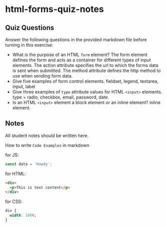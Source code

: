 # html-forms-quiz-notes

## Quiz Questions

Answer the following questions in the provided markdown file before turning in this exercise:

- What is the purpose of an HTML `form` element?
  The form element defines the form and acts as a container for different types of input elements. The action attribute specifies the url to which the forms data is sent when submitted. The method attribute defnes the http method to use when sending form data.
- Give five examples of form control elements.
  fieldset, legend, textarea, input, label
- Give three examples of `type` attribute values for HTML `<input>` elements.
  type = radio, checkbox, email, password, date.
- Is an HTML `<input>` element a block element or an inline element?
  inline element.

## Notes

All student notes should be written here.

How to write `Code Examples` in markdown

for JS:

```javascript
const data = 'Howdy';
```

for HTML:

```html
<div>
  <p>This is text content</p>
</div>
```

for CSS:

```css
div {
  width: 100%;
}
```
